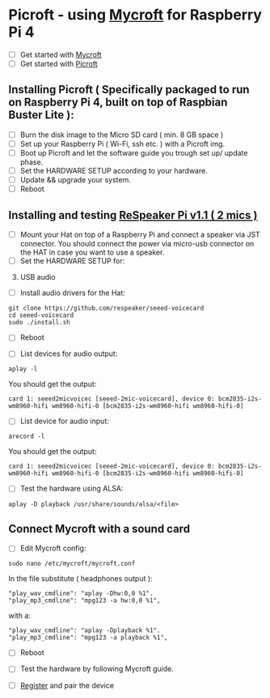# Picroft - using [Mycroft](https://mycroft.ai/) for Raspberry Pi 4 

- [ ] Get started with [Mycroft](https://mycroft.ai/get-started/)
- [ ] Get started with [Picroft](https://mycroft-ai.gitbook.io/docs/using-mycroft-ai/get-mycroft/picroft#getting-started-with-picroft)

## Installing Picroft ( Specifically packaged to run on Raspberry Pi 4, built on top of Raspbian Buster Lite ):

- [ ] Burn the disk image to the Micro SD card ( min. 8 GB space )
- [ ] Set up your Raspberry Pi ( Wi-Fi, ssh etc. ) with a Picroft img.
- [ ] Boot up Picroft and let the software guide you trough set up/ update phase.
- [ ] Set the HARDWARE SETUP according to your hardware.
- [ ] Update && upgrade your system.
- [ ] Reboot

## Installing and testing [ReSpeaker Pi v1.1 ( 2 mics )](https://wiki.seeedstudio.com/ReSpeaker_2_Mics_Pi_HAT/)

- [ ] Mount your Hat on top of a Raspberry Pi and connect a speaker via JST connector.
      You should connect the power via micro-usb connector on the HAT in case you want to use a speaker.
- [ ] Set the HARDWARE SETUP for:
3) USB audio
- [ ] Install audio drivers for the Hat:

```
git clone https://github.com/respeaker/seeed-voicecard
cd seeed-voicecard
sudo ./install.sh
```
- [ ] Reboot



- [ ] List devices for audio output:

```
aplay -l
```
    
You should get the output:

```
card 1: seeed2micvoicec [seeed-2mic-voicecard], device 0: bcm2835-i2s-wm8960-hifi wm8960-hifi-0 [bcm2835-i2s-wm8960-hifi wm8960-hifi-0]
```

- [ ] List device for audio input:

```
arecord -l
```

You should get the output:

```
card 1: seeed2micvoicec [seeed-2mic-voicecard], device 0: bcm2835-i2s-wm8960-hifi wm8960-hifi-0 [bcm2835-i2s-wm8960-hifi wm8960-hifi-0]
```

- [ ] Test the hardware using ALSA:

``` 
aplay -D playback /usr/share/sounds/alsa/<file>
```

## Connect Mycroft with a sound card

- [ ] Edit Mycroft config:

```
sudo nano /etc/mycroft/mycroft.conf
```

In the file substitute ( headphones output ):

```
"play_wav_cmdline": "aplay -Dhw:0,0 %1".
"play_mp3_cmdline": "mpg123 -a hw:0,0 %1",
```

with a:

```
"play_wav_cmdline": "aplay -Dplayback %1".
"play_mp3_cmdline": "mpg123 -a playback %1",
```

- [ ] Reboot
- [ ] Test the hardware by following Mycroft guide.
- [ ] [Register]("https://sso.mycroft.ai/login?redirect=https:%2F%2Fhome.mycroft.ai%2F) and pair the device 

